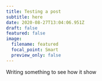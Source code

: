 ```yaml
---
title: Testing a post
subtitle: here
date: 2020-08-27T13:04:06.951Z
draft: false
featured: false
image:
  filename: featured
  focal_point: Smart
  preview_only: false
---
```

Writing something to see how it show